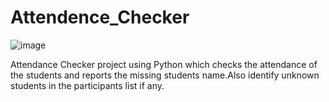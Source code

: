 # Attendence_Checker
![image](https://user-images.githubusercontent.com/68148535/173193260-f285775d-9247-40ea-a0b8-a665808c31ff.png)


Attendance Checker project using Python which checks the attendance of the students and reports the missing students name.Also identify unknown students in the participants list if any.
